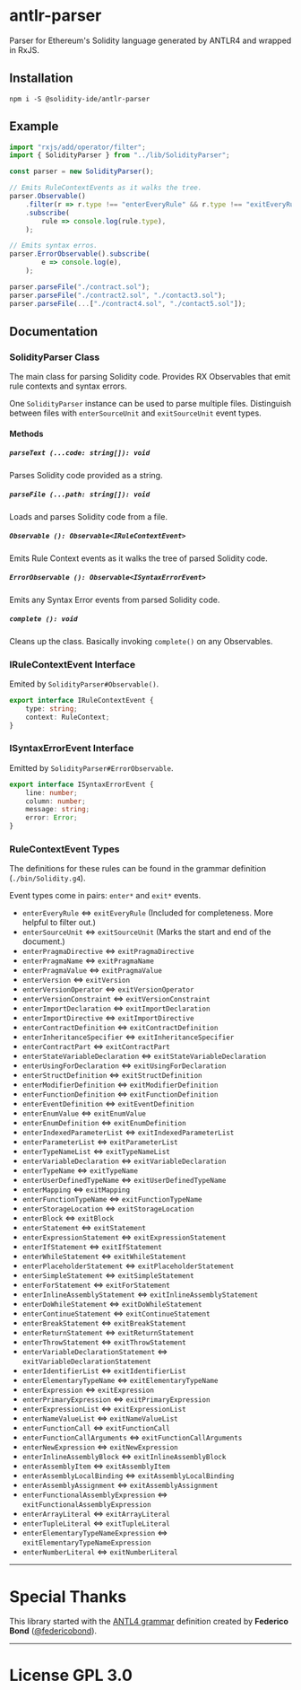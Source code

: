 
# antlr-parser

Parser for Ethereum's Solidity language generated by ANTLR4 and wrapped in RxJS.


## Installation

`npm i -S @solidity-ide/antlr-parser`


## Example

```javascript
import "rxjs/add/operator/filter";
import { SolidityParser } from "../lib/SolidityParser";

const parser = new SolidityParser();

// Emits RuleContextEvents as it walks the tree.
parser.Observable()
    .filter(r => r.type !== "enterEveryRule" && r.type !== "exitEveryRule")
    .subscribe(
        rule => console.log(rule.type),
    );

// Emits syntax erros.
parser.ErrorObservable().subscribe(
        e => console.log(e),
    );

parser.parseFile("./contract.sol");
parser.parseFile("./contract2.sol", "./contact3.sol");
parser.parseFile(...["./contract4.sol", "./contact5.sol"]);
```


## Documentation

### SolidityParser Class

The main class for parsing Solidity code. Provides RX Observables that emit rule contexts and syntax errors.

One `SolidityParser` instance can be used to parse multiple files. Distinguish between files with `enterSourceUnit` and `exitSourceUnit` event types.

#### Methods

##### `parseText (...code: string[]): void`
Parses Solidity code provided as a string.

##### `parseFile (...path: string[]): void`
Loads and parses Solidity code from a file.

##### `Observable (): Observable<IRuleContextEvent>`
Emits Rule Context events as it walks the tree of parsed Solidity code.

##### `ErrorObservable (): Observable<ISyntaxErrorEvent>`
Emits any Syntax Error events from parsed Solidity code.

##### `complete (): void`
Cleans up the class. Basically invoking `complete()` on any Observables.

### IRuleContextEvent Interface

Emited by `SolidityParser#Observable()`.

```ts
export interface IRuleContextEvent {
    type: string;
    context: RuleContext;
}
```

### ISyntaxErrorEvent Interface

Emitted by `SolidityParser#ErrorObservable`.

```ts
export interface ISyntaxErrorEvent {
    line: number;
    column: number;
    message: string;
    error: Error;
}
```

### RuleContextEvent Types

The definitions for these rules can be found in the grammar definition (`./bin/Solidity.g4`).

Event types come in pairs: `enter*` and `exit*` events.

- `enterEveryRule` <=> `exitEveryRule` (Included for completeness. More helpful to filter out.)
- `enterSourceUnit` <=> `exitSourceUnit` (Marks the start and end of the document.)
- `enterPragmaDirective` <=> `exitPragmaDirective`
- `enterPragmaName` <=> `exitPragmaName`
- `enterPragmaValue` <=> `exitPragmaValue`
- `enterVersion` <=> `exitVersion`
- `enterVersionOperator` <=> `exitVersionOperator`
- `enterVersionConstraint` <=> `exitVersionConstraint`
- `enterImportDeclaration` <=> `exitImportDeclaration`
- `enterImportDirective` <=> `exitImportDirective`
- `enterContractDefinition` <=> `exitContractDefinition`
- `enterInheritanceSpecifier` <=> `exitInheritanceSpecifier`
- `enterContractPart` <=> `exitContractPart`
- `enterStateVariableDeclaration` <=> `exitStateVariableDeclaration`
- `enterUsingForDeclaration` <=> `exitUsingForDeclaration`
- `enterStructDefinition` <=> `exitStructDefinition`
- `enterModifierDefinition` <=> `exitModifierDefinition`
- `enterFunctionDefinition` <=> `exitFunctionDefinition`
- `enterEventDefinition` <=> `exitEventDefinition`
- `enterEnumValue` <=> `exitEnumValue`
- `enterEnumDefinition` <=> `exitEnumDefinition`
- `enterIndexedParameterList` <=> `exitIndexedParameterList`
- `enterParameterList` <=> `exitParameterList`
- `enterTypeNameList` <=> `exitTypeNameList`
- `enterVariableDeclaration` <=> `exitVariableDeclaration`
- `enterTypeName` <=> `exitTypeName`
- `enterUserDefinedTypeName` <=> `exitUserDefinedTypeName`
- `enterMapping` <=> `exitMapping`
- `enterFunctionTypeName` <=> `exitFunctionTypeName`
- `enterStorageLocation` <=> `exitStorageLocation`
- `enterBlock` <=> `exitBlock`
- `enterStatement` <=> `exitStatement`
- `enterExpressionStatement` <=> `exitExpressionStatement`
- `enterIfStatement` <=> `exitIfStatement`
- `enterWhileStatement` <=> `exitWhileStatement`
- `enterPlaceholderStatement` <=> `exitPlaceholderStatement`
- `enterSimpleStatement` <=> `exitSimpleStatement`
- `enterForStatement` <=> `exitForStatement`
- `enterInlineAssemblyStatement` <=> `exitInlineAssemblyStatement`
- `enterDoWhileStatement` <=> `exitDoWhileStatement`
- `enterContinueStatement` <=> `exitContinueStatement`
- `enterBreakStatement` <=> `exitBreakStatement`
- `enterReturnStatement` <=> `exitReturnStatement`
- `enterThrowStatement` <=> `exitThrowStatement`
- `enterVariableDeclarationStatement` <=> `exitVariableDeclarationStatement`
- `enterIdentifierList` <=> `exitIdentifierList`
- `enterElementaryTypeName` <=> `exitElementaryTypeName`
- `enterExpression` <=> `exitExpression`
- `enterPrimaryExpression` <=> `exitPrimaryExpression`
- `enterExpressionList` <=> `exitExpressionList`
- `enterNameValueList` <=> `exitNameValueList`
- `enterFunctionCall` <=> `exitFunctionCall`
- `enterFunctionCallArguments` <=> `exitFunctionCallArguments`
- `enterNewExpression` <=> `exitNewExpression`
- `enterInlineAssemblyBlock` <=> `exitInlineAssemblyBlock`
- `enterAssemblyItem` <=> `exitAssemblyItem`
- `enterAssemblyLocalBinding` <=> `exitAssemblyLocalBinding`
- `enterAssemblyAssignment` <=> `exitAssemblyAssignment`
- `enterFunctionalAssemblyExpression` <=> `exitFunctionalAssemblyExpression`
- `enterArrayLiteral` <=> `exitArrayLiteral`
- `enterTupleLiteral` <=> `exitTupleLiteral`
- `enterElementaryTypeNameExpression` <=> `exitElementaryTypeNameExpression`
- `enterNumberLiteral` <=> `exitNumberLiteral`


---

# Special Thanks

This library started with the [ANTL4 grammar](https://github.com/solidityj/solidity-antlr4) definition created by **Federico Bond** ([@federicobond](https://github.com/federicobond)).

---
# License GPL 3.0
